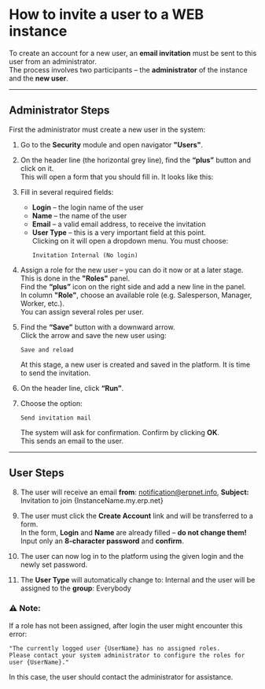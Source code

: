 # How to invite a user to a WEB instance

To create an account for a new user, an **email invitation** must be sent to this user from an administrator.  
The process involves two participants – the **administrator** of the instance and the **new user**.

---

## Administrator Steps

First the administrator must create a new user in the system:

1. Go to the **Security** module and open navigator **"Users"**.

2. On the header line (the horizontal grey line), find the **“plus”** button and click on it.  
   This will open a form that you should fill in. It looks like this:

3. Fill in several required fields:
   - **Login** – the login name of the user
   - **Name** – the name of the user
   - **Email** – a valid email address, to receive the invitation
   - **User Type** – this is a very important field at this point.  
     Clicking on it will open a dropdown menu. You must choose:  
     ```text
     Invitation Internal (No login)
     ```

4. Assign a role for the new user – you can do it now or at a later stage.  
   This is done in the **"Roles"** panel.  
   Find the **“plus”** icon on the right side and add a new line in the panel.  
   In column **"Role"**, choose an available role (e.g. Salesperson, Manager, Worker, etc.).  
   You can assign several roles per user.

5. Find the **“Save”** button with a downward arrow.  
   Click the arrow and save the new user using:  
   ```text
   Save and reload
   ```

   At this stage, a new user is created and saved in the platform. It is time to send the invitation.

6. On the header line, click **“Run”**.

7. Choose the option:  
   ```text
   Send invitation mail
   ```  
   The system will ask for confirmation. Confirm by clicking **OK**.  
   This sends an email to the user.

---

## User Steps

8. The user will receive an email **from**: notification@erpnet.info,  **Subject:**   Invitation to join {InstanceName.my.erp.net}
   

9. The user must click the **Create Account** link and will be transferred to a form.  
   In the form, **Login** and **Name** are already filled – **do not change them!**  
   Input only an **8-character password** and **confirm**.

11. The user can now log in to the platform using the given login and the newly set password.

12. The **User Type** will automatically change to:  Internal and the user will be assigned to the **group**: Everybody
  
### ⚠️ Note: 
If a role has not been assigned, after login the user might encounter this error:
```text
"The currently logged user {UserName} has no assigned roles.
Please contact your system administrator to configure the roles for user {UserName}."
```

In this case, the user should contact the administrator for assistance.

    
   
